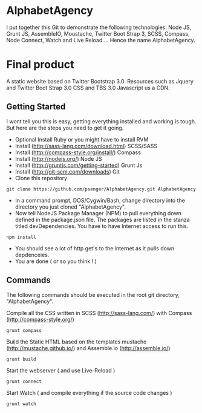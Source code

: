 # AlphabetAgency

I put together this Git to demonstrate the following technologies: Node JS, Grunt JS, AssembleIO, Moustache, Twitter Boot Strap 3, SCSS, Compass, Node Connect, Watch and Live Reload.... Hence the name AlphabetAgency.

# Final product
A static website based on Twitter Bootstrap 3.0. Resources such as Jquery and Twitter Boot Strap 3.0 CSS and TBS 3.0 Javascript us a CDN.

## Getting Started

I wont tell you this is easy, getting everything installed and working is tough. But here are the steps you need to get it going.

 * Optional Install Ruby or you might have to install RVM
 * Install (http://sass-lang.com/download.html) SCSS/SASS
 * Install (http://compass-style.org/install/) Compass 
 * Install (http://nodejs.org/) Node JS
 * Install (http://gruntjs.com/getting-started) Grunt Js
 * Install (http://git-scm.com/downloads) Git
 * Clone this repository
 
 ```
 git clone https://github.com/psenger/AlphabetAgency.git AlphabetAgency
 ```

 * In a command prompt, DOS/Cygwin/Bash, change directory into the directory you just cloned "AlphabetAgency".
 * Now tell NodeJS Package Manager (NPM) to pull everything down defined in the package.json file. The packages are listed in the stanza titled devDependencies. You have to have Internet access to run this.

```
npm install
```

 * You should see a lot of http get's to the internet as it pulls down depdenceies.
 * You are done ( or so you think ! )
 
## Commands
The following commands should be executed in the root git directory, "AlphabetAgency".

Compile all the CSS written in SCSS (http://sass-lang.com/) with Compass (http://compass-style.org/) 
```
grunt compass
```

Build the Static HTML based on the templates mustache (http://mustache.github.io/) and Assemble.io (http://assemble.io/)
```
grunt build
```

Start the webserver ( and use Live-Reload )
```
grunt connect
```

Start Watch ( and compile everything if the source code changes )
```
grunt watch
```
